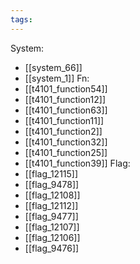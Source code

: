 ```yaml
---
tags:
---
```

System:
- [[system_66]]
- [[system_1]]
Fn:
- [[t4101_function54]]
- [[t4101_function12]]
- [[t4101_function63]]
- [[t4101_function11]]
- [[t4101_function2]]
- [[t4101_function32]]
- [[t4101_function25]]
- [[t4101_function39]]
Flag:
- [[flag_12115]]
- [[flag_9478]]
- [[flag_12108]]
- [[flag_12112]]
- [[flag_9477]]
- [[flag_12107]]
- [[flag_12106]]
- [[flag_9476]]
